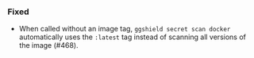 ### Fixed

- When called without an image tag, `ggshield secret scan docker` automatically uses the `:latest` tag instead of scanning all versions of the image (#468).

